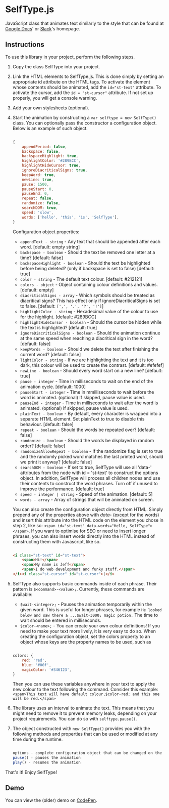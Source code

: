 # SelfType.js

JavaScript class that animates text similarly to the style that can be found at [Google Docs][google]' or [Slack][]'s homepage.

## Instructions

To use this library in your project, perform the following steps.

1. Copy the class SelfType into your project.
2. Link the HTML elements to SelfType.js. This is done simply by setting an appropriate id attribute on the HTML tags. To activate the element whose contents should be animated, add the `id="st-text"` attribute. To activate the cursor, add the `id = "st-cursor"` attribute. If not set up properly, you will get a console warning.
3. Add your own stylesheets (optional).
4. Start the animation by constructing a `var selftype = new SelfType()` class. You can optionally pass the constructor a configuration object. Below is an example of such object.
	```javascript

	{
        appendPeriod: false,
        backspace: false,
        backspaceHighlight: true,
        highlightColor: '#289BCC',
        highlightHideCursor: true,
        ignoreDiacriticalSigns: true,
        keepWord: true,
        newLine: true,
		pause: 1500,
        pauseStart: 0,
        pauseEnd: 0,
        repeat: false,
        randomize: false,
        searchDOM: true,
		speed: 'slow',
        words: ['hello', 'this', 'is', 'SelfType'], 
	}
	```
    Configuration object properties:
    - `appendText - string` - Any text that should be appended after each word. [default: empty string]
    - `backspace - boolean` - Should the text be removed one letter at a time? [default: false]
    - `backspaceHighlight - boolean` - Should the text be highlighted before being deleted? (only if backspace is set to false) [default: true]
    - `color - string` - The default text colour. [default: #212121]
    - `colors - object` - Object containing colour definitions and values. [default: empty]
    - `diacriticalSigns - array` - Which symbols should be treated as diacritical signs? This has effect only if ignoreDiacriticalSigns is set to false. [default: `[',', '.', '?', '!']`]
    - `highlightColor - string` - Hexadecimal value of the colour to use for the highlight. [default: #289BCC]
    - `highlightHideCursor - boolean` - Should the cursor be hidden while the text is highlighted? [default: true]
    - `ignoreDiacriticalSigns - boolean` - Should the animation continue at the same speed when reaching a diacritical sign in the word? [default: false]
    - `keepWords - boolean` - Should we delete the text after finishing the current word? [default: false]
    - `lightColor - string` - If we are highlighting the text and it is too dark, this colour will be used to create the contrast. [default: #efefef]
    - `newLine - boolean` - Should every word start on a new line? [default: true]
    - `pause - integer` - Time in milliseconds to wait on the end of the animation cycle. [default: 1000]
    - `pauseStart - integer` - Time in mmilliseconds to wait before the word is animated. (optional) If skipped, pause value is used.
    - `pauseEnd - integer` - Time in milliseconds to wait after the word is animated. (optional) If skipped, pause value is used.
    - `plainText - boolean` - By default, every character is wrapped into a separate HTML element. Set plainText to true to disable this behaviour. [default: false]
    - `repeat - boolean` - Should the words be repeated over? [default: false]
    - `randomize - boolean` - Should the words be displayed in random order? [default: false]
    - `randomizeAllowRepeat - boolean` - If the randomize flag is set to true and the randomly picked word matches the last printed word, should we print it anyway? [default: false]
    - `searchDOM - boolean` - If set to true, SelfType will use all 'data-' attributes from the node with id = 'st-text' to construct the options object. In addition, SelfType will process all children nodes and use their contents to construct the word phrases. Turn off if unused to improve the performance. [default: true]
    - `speed - integer | string` - Speed of the animation. [default: 5]
    - `words - array` - Array of strings that will be animated on screen.

    You can also create the configuration object directly from HTML. Simply prepend any of the properties above with *data-* (except for the words) and insert this attribute into the HTML code on the element you chose in step 2, like so: `<span id="st-text" data-words="Hello, SelfType"></span>`. If you want to optimise for SEO or need to insert longer phrases, you can also insert words directly into the HTML instead of constructing them with Javascript, like so.
    ```html

    <i class="st-text" id="st-text">
        <span>Hi!</span>
        <span>My name is Jeff</span>
        <span>I do web development and funky stuff.</span>
    </i><i class="st-cursor" id="st-cursor">|</i>
    ```
5. SelfType also supports basic commands inside of each phrase. Their pattern is `$<command>-<value>;`. Currently, these commands are available:
    - `$wait-<integer>;` - Pauses the animation temporarily within the given word. This is useful for longer phrases, for example `He looked below and saw there a ...$wait-3000; magic potion.` The time to wait should be entered in milliseconds.
    - `$color-<name>;` - You can create your own colour definitions! If you need to make your text more lively, it is very easy to do so. When creating the configuration object, set the colors property to an object whose keys are the property names to be used, such as
    ```javascript

    colors: {
        red: 'red',
        blue: '#00f',
        magicColor: '#346123',
    }
    ```
    Then you can use these variables anywhere in your text to apply the new colour to the text following the command. Consider this example: `<span>This text will have default colour,$color-red; and this one will be red.</span>`
6. The library uses an interval to animate the text. This means that you might need to remove it to prevent memory leaks, depending on your project requirements. You can do so with `selftype.pause()`.
7. The object constructed with `new SelfType()` provides you with the following methods and properties that can be used or modified at any time during the runtime.
    ```javascript

    options - complete configuration object that can be changed on the fly
    pause() - pauses the animation
    play() - resumes the animation
    ```

That's it! Enjoy SelfType!

## Demo

You can view the (older) demo on [CodePen].

[codepen]: http://codepen.io/lmenus/full/eZOYXo/ "SelfType.js demo"
[google]: https://www.google.com/docs/about/ "Google Docs' About Page"
[slack]: http://slack.com "Slack's Homepage"